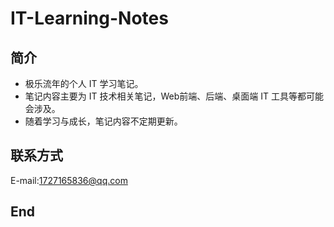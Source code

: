 # IT-Learning-Notes
## 简介

* 极乐流年的个人 IT 学习笔记。
* 笔记内容主要为 IT 技术相关笔记，Web前端、后端、桌面端 IT 工具等都可能会涉及。
* 随着学习与成长，笔记内容不定期更新。

## 联系方式

E-mail:1727165836@qq.com
## End
